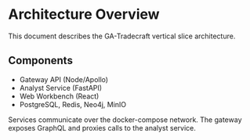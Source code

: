 # Architecture Overview

This document describes the GA-Tradecraft vertical slice architecture.

## Components
- Gateway API (Node/Apollo)
- Analyst Service (FastAPI)
- Web Workbench (React)
- PostgreSQL, Redis, Neo4j, MinIO

Services communicate over the docker-compose network. The gateway exposes GraphQL and proxies calls to the analyst service.
